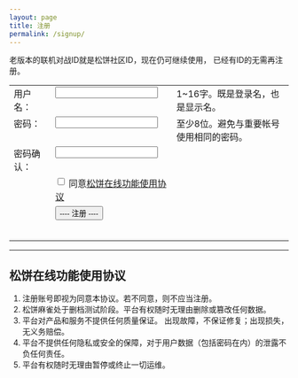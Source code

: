 ```yaml
---
layout: page
title: 注册
permalink: /signup/
---
```


<script src="/js/teru.js"></script>

<script>
function onSubmit() {
    var form = document.getElementById("form");

    var agree = form.agree.checked;
    if (!agree) {
        hint("请同意协议");
        return;
    }

    var username = form.username.value;
    if (!username) {
        hint("请填写用户名");
        return;
    }

    username = username.trim();

    if (!(1 <= username.length && username.length <= 16)) {
        hint("用户名长度超标");
        return;
    }

    var password = form.password.value;
    if (!password) {
        hint("请填写密码");
        return;
    }

    var password2 = form.password2.value;
    if (password !== password2) {
        hint("两次输入密码不一致");
        return;
    }

    if (password.length < 8) {
        hint("密码长度不够");
        return;
    }

    var cs = JSON.stringify({
        Username: username,
        Password: password
    });

    var submit = document.getElementById("submit");
    submit.disabled = true;
    hint("正在提交...");

    teru.send("POST", "/account/create", cs, function(sc) {
        if (sc.Error) {
            hint("注册失败 " + sc.Error);
            submit.disabled = false;
        } else {
            // prevent showing anything while redirecting
            document.getElementById("hint").style.displayed = "none";
            window.location.href = "/signup-pass";
        }
    });
}

function hint(str) {
    var hint = document.getElementById("hint");
    hint.innerHTML = str;
}
</script>

<style>
table td, table td * {
  vertical-align: top;
}
</style>

老版本的联机对战ID就是松饼社区ID，现在仍可继续使用，
已经有ID的无需再注册。

<form id="form" action="javascript:onSubmit()">
  <table>
    <tr>
      <td>用户名：</td>
      <td><input type="text" name="username" value="" /></td>
      <td>1~16字。既是登录名，也是显示名。</td>
    </tr>
    <tr>
      <td>密码：</td>
      <td><input type="password" name="password" value="" /></td>
      <td>至少8位。避免与重要帐号使用相同的密码。</td>
    </tr>
    <tr>
      <td>密码确认：</td>
      <td><input type="password" name="password2" value="" /></td>
    </tr>
    <tr>
      <td></td>
      <td>
        <label>
          <input type="checkbox" name="agree" />
          同意<a href="#license">松饼在线功能使用协议</a>
        </label>
      </td>
    </tr>
    <tr>
      <td></td>
      <td><input type="submit" id="submit" value="---- 注册 ----" /></td>
    </tr>
    <tr>
      <td></td>
      <td><h3 id="hint" /></td>
    </tr>
  </table>
</form>

---

## <a name="license"></a>松饼在线功能使用协议

1. 注册账号即视为同意本协议。若不同意，则不应当注册。
1. 松饼麻雀处于删档测试阶段。平台有权随时无理由删除或篡改任何数据。
1. 平台对产品和服务不提供任何质量保证。
   出现故障，不保证修复；出现损失，无义务赔偿。
1. 平台不提供任何隐私或安全的保障，对于用户数据（包括密码在内）的泄露不负任何责任。
1. 平台有权随时无理由暂停或终止一切运维。
